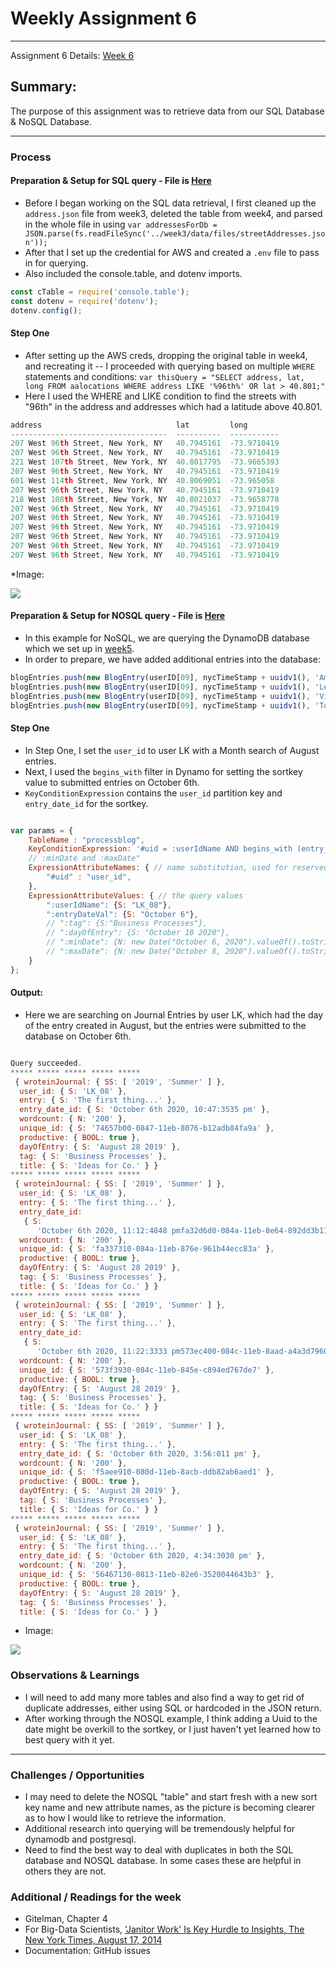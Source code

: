 # Weekly Assignment 6 
---

Assignment 6 Details: [Week 6](https://github.com/leeallennyc/data-structures-fall-2020/blob/master/week6/week6_assignment.md) 

## Summary:
The purpose of this assignment was to retrieve data from our SQL Database & NoSQL Database.

--- 

### Process

#### Preparation & Setup for SQL query - File is [Here](https://github.com/leeallennyc/data-structures-fall-2020/blob/master/week6/wa06_SQL.js)
* Before I began working on the SQL data retrieval, I first cleaned up the `address.json` file from week3, deleted the table from week4, and parsed in the whole file in using `var addressesForDb = JSON.parse(fs.readFileSync('../week3/data/files/streetAddresses.json'));`
* After that I set up the credential for AWS and created a `.env` file to pass in for querying.
* Also included the console.table, and dotenv imports. 
```js
const cTable = require('console.table');
const dotenv = require('dotenv');
dotenv.config();
```
#### Step One
* After setting up the AWS creds, dropping the original table in week4, and recreating it -- I proceeded with querying based on multiple `WHERE` statements and conditions:
`var thisQuery = "SELECT address, lat, long FROM aalocations WHERE address LIKE '%96th%' OR lat > 40.801;"`
* Here I used the WHERE and LIKE condition to find the streets with "96th" in the address and addresses which had a latitude above 40.801.

```js
address                              lat         long       
-----------------------------------  ----------  -----------
207 West 96th Street, New York, NY   40.7945161  -73.9710419
207 West 96th Street, New York, NY   40.7945161  -73.9710419
221 West 107th Street, New York, NY  40.8017795  -73.9665393
207 West 96th Street, New York, NY   40.7945161  -73.9710419
601 West 114th Street, New York, NY  40.8069051  -73.965058 
207 West 96th Street, New York, NY   40.7945161  -73.9710419
218 West 108th Street, New York, NY  40.8021037  -73.9658778
207 West 96th Street, New York, NY   40.7945161  -73.9710419
207 West 96th Street, New York, NY   40.7945161  -73.9710419
207 West 96th Street, New York, NY   40.7945161  -73.9710419
207 West 96th Street, New York, NY   40.7945161  -73.9710419
207 West 96th Street, New York, NY   40.7945161  -73.9710419
207 West 96th Street, New York, NY   40.7945161  -73.9710419
```

*Image:

<img src = "https://github.com/leeallennyc/data-structures-fall-2020/blob/master/week6/images/SQL_query.png">

#### Preparation & Setup for NOSQL query -  File is [Here](https://github.com/leeallennyc/data-structures-fall-2020/blob/master/week6/wa06_NOSQL.js)
* In this example for NoSQL, we are querying the DynamoDB database which we set up in [week5](https://github.com/leeallennyc/data-structures-fall-2020/tree/master/week5).
* In order to prepare, we have added additional entries into the database:

```js
blogEntries.push(new BlogEntry(userID[09], nycTimeStamp + uuidv1(), 'Amsterdam Art Show.', 'Art Exhibitions', 'October 10 2020','GEM-Z Exhibition...', 300, uuidv1(), true, ["Spring", "2021"]));
blogEntries.push(new BlogEntry(userID[09], nycTimeStamp + uuidv1(), 'Lenses', 'Business Processes', 'October 8 2020','Putting Mineral Glasses Lenses...', 340, uuidv1(), true, ["Winter", "2020"]));
blogEntries.push(new BlogEntry(userID[09], nycTimeStamp + uuidv1(), 'Vision Series', 'Self-Development', 'October 5 2020', 'Wrapping up the Vision Series', 500, uuidv1(), true, ["Winter", "2020"]));
blogEntries.push(new BlogEntry(userID[09], nycTimeStamp + uuidv1(), 'Tomoe River FP','Product Development', 'October 11 2020', 'Dear Ms.Chensa, ...', 500, uuidv1(), true, ["Spring", "2021"]));
```

#### Step One
* In Step One, I set the `user_id` to user LK with a Month search of August entries.
* Next, I used the `begins_with` filter in Dynamo for setting the sortkey value to submitted entries on October 6th.
* `KeyConditionExpression` contains the `user_id` partition key and `entry_date_id` for the sortkey. 

```js

var params = {
    TableName : "processblog",
    KeyConditionExpression: '#uid = :userIdName AND begins_with (entry_date_id, :entryDateVal)',
    // :minDate and :maxDate"
    ExpressionAttributeNames: { // name substitution, used for reserved words in DynamoDB
        "#uid" : "user_id",
    },
    ExpressionAttributeValues: { // the query values
        ":userIdName": {S: "LK_08"},
        ":entryDateVal": {S: "October 6"},
        // ":tag": {S:"Business Processes"},
        // ":dayOfEntry": {S: "October 10 2020"},
        // ":minDate": {N: new Date("October 6, 2020").valueOf().toString()},
        // ":maxDate": {N: new Date("October 8, 2020").valueOf().toString()}
    }
};

```


#### Output: 

* Here we are searching on Journal Entries by user LK, which had the day of the entry created in August, but the entries were submitted to the database on October 6th.
 
```js

Query succeeded.
***** ***** ***** ***** ***** 
 { wroteinJournal: { SS: [ '2019', 'Summer' ] },
  user_id: { S: 'LK_08' },
  entry: { S: 'The first thing...' },
  entry_date_id: { S: 'October 6th 2020, 10:47:3535 pm' },
  wordcount: { N: '200' },
  unique_id: { S: '74657b00-0847-11eb-8076-b12adb84fa9a' },
  productive: { BOOL: true },
  dayOfEntry: { S: 'August 28 2019' },
  tag: { S: 'Business Processes' },
  title: { S: 'Ideas for Co.' } }
***** ***** ***** ***** ***** 
 { wroteinJournal: { SS: [ '2019', 'Summer' ] },
  user_id: { S: 'LK_08' },
  entry: { S: 'The first thing...' },
  entry_date_id:
   { S:
      'October 6th 2020, 11:12:4848 pmfa32d6d0-084a-11eb-8e64-892dd3b11d02' },
  wordcount: { N: '200' },
  unique_id: { S: 'fa337310-084a-11eb-876e-961b44ecc83a' },
  productive: { BOOL: true },
  dayOfEntry: { S: 'August 28 2019' },
  tag: { S: 'Business Processes' },
  title: { S: 'Ideas for Co.' } }
***** ***** ***** ***** ***** 
 { wroteinJournal: { SS: [ '2019', 'Summer' ] },
  user_id: { S: 'LK_08' },
  entry: { S: 'The first thing...' },
  entry_date_id:
   { S:
      'October 6th 2020, 11:22:3333 pm573ec400-084c-11eb-8aad-a4a3d79603e8' },
  wordcount: { N: '200' },
  unique_id: { S: '573f3930-084c-11eb-845e-c894ed767de7' },
  productive: { BOOL: true },
  dayOfEntry: { S: 'August 28 2019' },
  tag: { S: 'Business Processes' },
  title: { S: 'Ideas for Co.' } }
***** ***** ***** ***** ***** 
 { wroteinJournal: { SS: [ '2019', 'Summer' ] },
  user_id: { S: 'LK_08' },
  entry: { S: 'The first thing...' },
  entry_date_id: { S: 'October 6th 2020, 3:56:011 pm' },
  wordcount: { N: '200' },
  unique_id: { S: 'f5aee910-080d-11eb-8acb-ddb82ab6aed1' },
  productive: { BOOL: true },
  dayOfEntry: { S: 'August 28 2019' },
  tag: { S: 'Business Processes' },
  title: { S: 'Ideas for Co.' } }
***** ***** ***** ***** ***** 
 { wroteinJournal: { SS: [ '2019', 'Summer' ] },
  user_id: { S: 'LK_08' },
  entry: { S: 'The first thing...' },
  entry_date_id: { S: 'October 6th 2020, 4:34:3030 pm' },
  wordcount: { N: '200' },
  unique_id: { S: '56467130-0813-11eb-82e6-3520044643b3' },
  productive: { BOOL: true },
  dayOfEntry: { S: 'August 28 2019' },
  tag: { S: 'Business Processes' },
  title: { S: 'Ideas for Co.' } }

```
* Image:

<img src = "https://github.com/leeallennyc/data-structures-fall-2020/blob/master/week6/images/NOSQL_query.png">


### Observations & Learnings
* I will need to add many more tables and also find a way to get rid of duplicate addresses, either using SQL or hardcoded in the JSON return.
* After working through the NOSQL example, I think adding a Uuid to the date might be overkill to the sortkey, or I just haven't yet learned how to best query with it yet. 

---
### Challenges / Opportunities
* I may need to delete the NOSQL "table" and start fresh with a new sort key name and new attribute names, as the picture is becoming clearer as to how I would like to retrieve the information.
* Additional research into querying will be tremendously helpful for dynamodb and postgresql.
* Need to find the best way to deal with duplicates in both the SQL database and NOSQL database. In some cases these are helpful in others they are not. 

### Additional / Readings for the week
* Gitelman, Chapter 4
* For Big-Data Scientists, ['Janitor Work' Is Key Hurdle to Insights, The New York Times, August 17, 2014](https://www.nytimes.com/2014/08/18/technology/for-big-data-scientists-hurdle-to-insights-is-janitor-work.html?smid=pl-share)
* Documentation: GitHub issues
